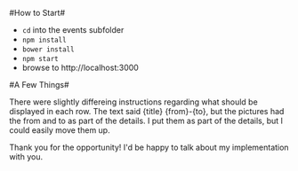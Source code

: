 #How to Start#

* ```cd``` into the events subfolder
* ```npm install```
* ```bower install```
* ```npm start```
* browse to http://localhost:3000

#A Few Things#

There were slightly differeing instructions regarding what should be displayed in each row. The text said {title} {from}-{to}, but the pictures had the from and to as part of the details. I put them as part of the details, but I could easily move them up.

Thank you for the opportunity! I'd be happy to talk about my implementation with you.